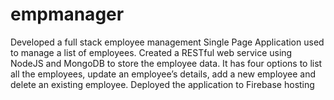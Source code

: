 # empmanager
Developed a full stack employee management Single Page Application used to manage a list of employees.
Created a RESTful web service using NodeJS and MongoDB to store the employee data.
It has four options to list all the employees, update an employee’s details, add a new employee and delete an existing
employee. Deployed the application to Firebase hosting
